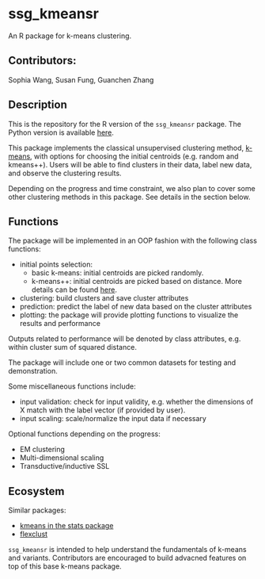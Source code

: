 # ssg_kmeansr

An R package for k-means clustering.

## Contributors:

Sophia Wang, Susan Fung, Guanchen Zhang

## Description

This is the repository for the R version of the `ssg_kmeansr` package. The Python version is available [here](https://github.com/UBC-MDS/ssg_pymeans).

This package implements the classical unsupervised clustering method, [k-means](https://en.wikipedia.org/wiki/K-means_clustering), with options for choosing the initial centroids (e.g. random and kmeans++). Users will be able to find clusters in their data, label new data, and observe the clustering results.

Depending on the progress and time constraint, we also plan to cover some other clustering methods in this package. See details in the section below.

## Functions

The package will be implemented in an OOP fashion with the following class functions:

- initial points selection:
  -  basic k-means: initial centroids are picked randomly.
  -  k-means++: initial centroids are picked based on distance. More details can be found [here](https://en.wikipedia.org/wiki/K-means%2B%2B).
- clustering: build clusters and save cluster attributes
- prediction: predict the label of new data based on the cluster attributes
- plotting: the package will provide plotting functions to visualize the results and performance

Outputs related to performance will be denoted by class attributes, e.g. within cluster sum of squared distance.

The package will include one or two common datasets for testing and demonstration.

Some miscellaneous functions include:

- input validation: check for input validity, e.g. whether the dimensions of X match with the label vector (if provided by user).
- input scaling: scale/normalize the input data if necessary

Optional functions depending on the progress:

- EM clustering
- Multi-dimensional scaling
- Transductive/inductive SSL

## Ecosystem

Similar packages:

- [kmeans in the stats package](https://stat.ethz.ch/R-manual/R-devel/library/stats/html/kmeans.html)
- [flexclust](https://cran.r-project.org/web/packages/flexclust/flexclust.pdf)

`ssg_kmeansr` is intended to help understand the fundamentals of k-means and variants. Contributors are encouraged to build advacned features on top of this base k-means package.

